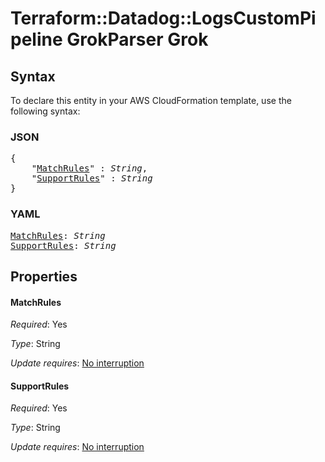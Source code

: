 # Terraform::Datadog::LogsCustomPipeline GrokParser Grok

## Syntax

To declare this entity in your AWS CloudFormation template, use the following syntax:

### JSON

<pre>
{
    "<a href="#matchrules" title="MatchRules">MatchRules</a>" : <i>String</i>,
    "<a href="#supportrules" title="SupportRules">SupportRules</a>" : <i>String</i>
}
</pre>

### YAML

<pre>
<a href="#matchrules" title="MatchRules">MatchRules</a>: <i>String</i>
<a href="#supportrules" title="SupportRules">SupportRules</a>: <i>String</i>
</pre>

## Properties

#### MatchRules

_Required_: Yes

_Type_: String

_Update requires_: [No interruption](https://docs.aws.amazon.com/AWSCloudFormation/latest/UserGuide/using-cfn-updating-stacks-update-behaviors.html#update-no-interrupt)

#### SupportRules

_Required_: Yes

_Type_: String

_Update requires_: [No interruption](https://docs.aws.amazon.com/AWSCloudFormation/latest/UserGuide/using-cfn-updating-stacks-update-behaviors.html#update-no-interrupt)

